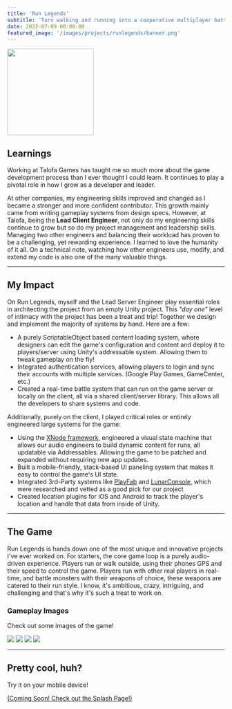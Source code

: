 ```yaml
---
title: 'Run Legends'
subtitle: 'Turn walking and running into a cooperative multiplayer battle game!'
date: 2022-07-09 00:00:00
featured_image: '/images/projects/runlegends/banner.png'
---
```

<img src="/images/projects/runlegends/banner.png" width="200">

## Learnings

Working at Talofa Games has taught me so much more about the game development process than I ever thought I could learn. It continues to play a pivotal role in how I grow as a developer and leader.

At other companies, my engineering skills improved and changed as I became a stronger and more confident contributor. This growth mainly came from writing gameplay systems from design specs. However, at Talofa, being the **Lead Client Engineer**, not only do my engineering skills continue to grow but so do my project management and leadership skills. Managing two other engineers and balancing their workload has proven to be a challenging, yet rewarding experience. I learned to love the humanity of it all. On a technical note, watching how other engineers use, modify, and extend my code is also one of the many valuable things.

---

## My Impact

On Run Legends, myself and the Lead Server Engineer play essential roles in architecting the project from an empty Unity project. This *"day one"* level of intimacy with the project has been a treat and trip! Together we design and implement the majority of systems by hand. Here are a few:

- A purely ScriptableObject based content loading system, where designers can edit the game's configuration and content and deploy it to players/server using Unity's addressable system. Allowing them to tweak gameplay on the fly!
- Integrated authentication services, allowing players to login and sync their accounts with multiple services. (Google Play Games, GameCenter, etc.)
- Created a real-time battle system that can run on the game server or locally on the client, all via a shared client/server library. This allows all the developers to share systems and code.

Additionally, purely on the client, I played critical roles or entirely engineered large systems for the game:

- Using the [XNode framework](https://github.com/Siccity/xNode), engineered a visual state machine that allows our audio engineers to build dynamic content for runs, all updatable via Addressables. Allowing the game to be patched and expanded without requiring new app updates.
- Built a mobile-friendly, stack-based UI paneling system that makes it easy to control the game's UI state.
- Integrated 3rd-Party systems like [PlayFab](https://playfab.com/) and [LunarConsole](https://github.com/SpaceMadness/lunar-unity-console), which were researched and vetted as a good pick for our project
- Created location plugins for iOS and Android to track the player's location and handle that data from inside of Unity.

---

## The Game

Run Legends is hands down one of the most unique and innovative projects I've ever worked on. For starters, the core game loop is a purely audio-driven experience. Players run or walk outside, using their phones GPS and their speed to control the game. Players run with other real players in real-time, and battle monsters with their weapons of choice, these weapons are catered to their run style. I know, it's ambitious, crazy, intriguing, and challenging and that's why it's such a treat to work on.

### Gameplay Images

Check out some images of the game!

<div class="gallery" data-columns="3">
<img src="/images/projects/runlegends/showcase-1.png">
<img src="/images/projects/runlegends/showcase-2.png">
<img src="/images/projects/runlegends/showcase-3.png">
<img src="/images/projects/runlegends/showcase-4.png">
</div>

---

## Pretty cool, huh?

Try it on your mobile device!

<a href="[https://www.talofagames.com/](https://www.talofagames.com/)" class="button button--large">(Coming Soon! Check out the Splash Page!)</a>